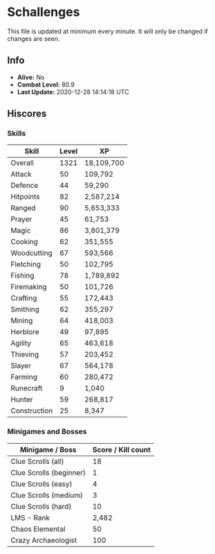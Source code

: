 # Schallenges

This file is updated at minimum every minute. It will only be changed if changes are seen.

## Info

 - **Alive:** No
 - **Combat Level:** 80.9
 - **Last Update:** 2020-12-28 14:14:18 UTC

## Hiscores

### Skills

| Skill | Level | XP |
|--|--|--|
| Overall | 1321 | 18,109,700 |
| Attack | 50 | 109,792 |
| Defence | 44 | 59,290 |
| Hitpoints | 82 | 2,587,214 |
| Ranged | 90 | 5,653,333 |
| Prayer | 45 | 61,753 |
| Magic | 86 | 3,801,379 |
| Cooking | 62 | 351,555 |
| Woodcutting | 67 | 593,566 |
| Fletching | 50 | 102,795 |
| Fishing | 78 | 1,789,892 |
| Firemaking | 50 | 101,726 |
| Crafting | 55 | 172,443 |
| Smithing | 62 | 355,297 |
| Mining | 64 | 418,003 |
| Herblore | 49 | 97,895 |
| Agility | 65 | 463,618 |
| Thieving | 57 | 203,452 |
| Slayer | 67 | 564,178 |
| Farming | 60 | 280,472 |
| Runecraft | 9 | 1,040 |
| Hunter | 59 | 268,817 |
| Construction | 25 | 8,347 |

### Minigames and Bosses

| Minigame / Boss | Score / Kill count |
|--|--|
| Clue Scrolls (all) | 18 |
| Clue Scrolls (beginner) | 1 |
| Clue Scrolls (easy) | 4 |
| Clue Scrolls (medium) | 3 |
| Clue Scrolls (hard) | 10 |
| LMS - Rank | 2,482 |
| Chaos Elemental | 50 |
| Crazy Archaeologist | 100 |
